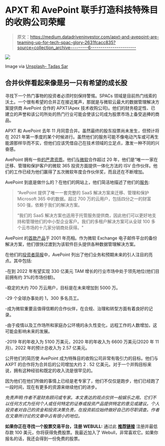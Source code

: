 # APXT 和 AvePoint 联手打造科技特殊目的收购公司荣耀

> 原文：<https://medium.datadriveninvestor.com/apxt-and-avepoint-are-teaming-up-for-tech-spac-glory-2631fcacc835?source=collection_archive---------6----------------------->

![](img/e3c6fa7acde5a37d959fde7fa36ded52.png)

Image via [Unsplash- Tadas Sar](https://images.unsplash.com/photo-1530133532239-eda6f53fcf0f?ixid=MXwxMjA3fDB8MHxwaG90by1wYWdlfHx8fGVufDB8fHw%3D&ixlib=rb-1.2.1&auto=format&fit=crop&w=967&q=80)

## 合并伙伴看起来像是另一只有希望的成长股

寻找下一个热门事物的投资者必须时刻保持警惕。SPACs 领域是目前热门线索的沃土。一个很有希望的合并正在接近尾声，那就是与微软云最大的数据管理解决方案提供商 AvePoint 合作的 APXT(Apex 技术收购公司)。他们的财务稳定性、已建立的声誉和该公司所处的热门行业可能会使该公司成为股票市场上备受追捧的商品。

APXT 和 AvePoint 去年 11 月同意合并。虽然最终的股东投票尚未发生，但预计将在 2021 年第一季度的某个时候进行。虽然他们的服务可能不像电动汽车或可再生能源那样华而不实，但他们应该凭借自己在技术领域的立足点，激发一种不同的兴奋感。

AvePoint 拥有一些[的严肃资质](https://www.avepoint.com/)。他们[与微软](https://www.avepoint.com/about/microsoft-alliance)合作超过 20 年，他们是“唯一一家在迁移、管理和保护客户的微软 365 投资方面提供一体化方法的 ISV 合作伙伴。他们的工作已经为他们赢得了五次微软年度合作伙伴奖，而且还在不断增加。

AvePoint 到底是做什么的？在他们的网站上，他们简洁地描述了他们的[服务](https://www.avepoint.com/about):

> “AvePoint 提供了唯一一套完整的 SaaS 解决方案来迁移、管理和保护 Microsoft 365 中的数据。超过 700 万的云用户，包括四分之一的财富 500 强，依赖于我们的解决方案。
> 
> “我们的 SaaS 解决方案也适用于托管服务提供商，因此他们可以更好地支持和管理他们的中小型企业客户。我们的多租户解决方案可从全球 100 多个云市场的十几家分销商处获得。"

AvePoint 的[首款产品](https://www.avepoint.com/about)于 2001 年亮相。作为微软 Exchange 电子邮件平台的备份解决方案，他们很快过渡到为该软件巨头提供各种数据管理解决方案。

在他们的[投资者简报](https://cdn.avepoint.com/pdfs/en/Apex-AvePoint%20Investor%20Presentation_Webcast_Final%20(11.23.2020).pdf)中，AvePoint 列出了他们业务和预期未来的引人注目的亮点。其中包括:

-在到 2022 年有望实现 330 亿美元 TAM 增长的行业市场中处于领先地位(他们目前拥有约 3%的市场份额)。

-稳定的大约 700 万云用户，目标是在未来增加到 5000 万。

-29 个全球办事处的 1，300 多名员工。

-成为微软重要且值得信赖的合作伙伴，在合规、治理和转型方面有着良好的记录。

-由于疫情以及工作场所和家庭办公环境的永久性变化，远程工作的人数增加，这可能会影响未来的发展。

-2019 年的年收入为 5100 万美元，2020 年的年收入为 6600 万美元(2020 年 11 月)，2022 年的预计总收入为 2.57 亿美元。

公开他们的简历使 AvePoint 成为特殊目的收购公司非常有吸引力的目标。他们与 AXPT 的合作将为合并后的公司增加大约 2 . 52 亿美元。对于一个并购目标来说，拥有这种经验和既定的收入流是很罕见的。

因为他们在他们所做的事情上已经是老专家了，他们不仅仅是跑步，他们已经跑了一段时间，现在有更多的资源来继续他们的进步。

*免责声明:作者不是财务顾问或专家。本文表达的观点仅供一般娱乐之用。它们不以任何方式为任何个人或任何特定的证券或投资产品提供特定的意见或建议。个人投资者对自己的资金和投资决策负责，在投资前应始终做好自己的尽职调查。作者在文章所讨论的文章中占有很小的地位。*

**如果你正在寻找一个股票交易平台，注册 WEBULL:** 通过此 [**推荐链接**](https://www.webull.com/activity?inviteCode=OVX44f91ZFGo&source=invite_gw&inviteSource=wb_oversea) 注册并最低存款 100 美元，你将获得免费股票。我最近加入了 Webull，非常喜欢它。如果你报名的话，我还会得到一份免费的股票。